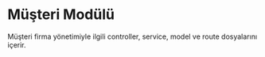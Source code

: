 # Müşteri Modülü

Müşteri firma yönetimiyle ilgili controller, service, model ve route dosyalarını içerir.
